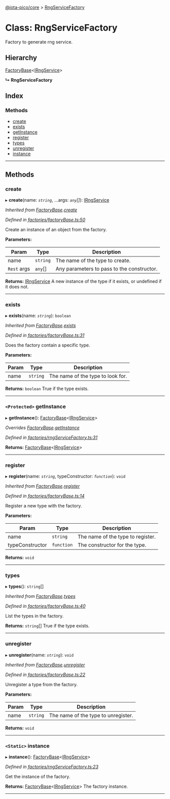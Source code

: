 [@iota-pico/core](../README.md) > [RngServiceFactory](../classes/rngservicefactory.md)

# Class: RngServiceFactory

Factory to generate rng service.

## Hierarchy

 [FactoryBase](factorybase.md)<[IRngService](../interfaces/irngservice.md)>

**↳ RngServiceFactory**

## Index

### Methods

* [create](rngservicefactory.md#create)
* [exists](rngservicefactory.md#exists)
* [getInstance](rngservicefactory.md#getinstance)
* [register](rngservicefactory.md#register)
* [types](rngservicefactory.md#types)
* [unregister](rngservicefactory.md#unregister)
* [instance](rngservicefactory.md#instance)

---

## Methods

<a id="create"></a>

###  create

▸ **create**(name: *`string`*, ...args: *`any`[]*): [IRngService](../interfaces/irngservice.md)

*Inherited from [FactoryBase](factorybase.md).[create](factorybase.md#create)*

*Defined in [factories/factoryBase.ts:50](https://github.com/iota-pico/core/blob/561586d/src/factories/factoryBase.ts#L50)*

Create an instance of an object from the factory.

**Parameters:**

| Param | Type | Description |
| ------ | ------ | ------ |
| name | `string` |  The name of the type to create. |
| `Rest` args | `any`[] |  Any parameters to pass to the constructor. |

**Returns:** [IRngService](../interfaces/irngservice.md)
A new instance of the type if it exists, or undefined if it does not.

___
<a id="exists"></a>

###  exists

▸ **exists**(name: *`string`*): `boolean`

*Inherited from [FactoryBase](factorybase.md).[exists](factorybase.md#exists)*

*Defined in [factories/factoryBase.ts:31](https://github.com/iota-pico/core/blob/561586d/src/factories/factoryBase.ts#L31)*

Does the factory contain a specific type.

**Parameters:**

| Param | Type | Description |
| ------ | ------ | ------ |
| name | `string` |  The name of the type to look for. |

**Returns:** `boolean`
True if the type exists.

___
<a id="getinstance"></a>

### `<Protected>` getInstance

▸ **getInstance**(): [FactoryBase](factorybase.md)<[IRngService](../interfaces/irngservice.md)>

*Overrides [FactoryBase](factorybase.md).[getInstance](factorybase.md#getinstance)*

*Defined in [factories/rngServiceFactory.ts:31](https://github.com/iota-pico/core/blob/561586d/src/factories/rngServiceFactory.ts#L31)*

**Returns:** [FactoryBase](factorybase.md)<[IRngService](../interfaces/irngservice.md)>

___
<a id="register"></a>

###  register

▸ **register**(name: *`string`*, typeConstructor: *`function`*): `void`

*Inherited from [FactoryBase](factorybase.md).[register](factorybase.md#register)*

*Defined in [factories/factoryBase.ts:14](https://github.com/iota-pico/core/blob/561586d/src/factories/factoryBase.ts#L14)*

Register a new type with the factory.

**Parameters:**

| Param | Type | Description |
| ------ | ------ | ------ |
| name | `string` |  The name of the type to register. |
| typeConstructor | `function` |  The constructor for the type. |

**Returns:** `void`

___
<a id="types"></a>

###  types

▸ **types**(): `string`[]

*Inherited from [FactoryBase](factorybase.md).[types](factorybase.md#types)*

*Defined in [factories/factoryBase.ts:40](https://github.com/iota-pico/core/blob/561586d/src/factories/factoryBase.ts#L40)*

List the types in the factory.

**Returns:** `string`[]
True if the type exists.

___
<a id="unregister"></a>

###  unregister

▸ **unregister**(name: *`string`*): `void`

*Inherited from [FactoryBase](factorybase.md).[unregister](factorybase.md#unregister)*

*Defined in [factories/factoryBase.ts:22](https://github.com/iota-pico/core/blob/561586d/src/factories/factoryBase.ts#L22)*

Unregister a type from the factory.

**Parameters:**

| Param | Type | Description |
| ------ | ------ | ------ |
| name | `string` |  The name of the type to unregister. |

**Returns:** `void`

___
<a id="instance"></a>

### `<Static>` instance

▸ **instance**(): [FactoryBase](factorybase.md)<[IRngService](../interfaces/irngservice.md)>

*Defined in [factories/rngServiceFactory.ts:23](https://github.com/iota-pico/core/blob/561586d/src/factories/rngServiceFactory.ts#L23)*

Get the instance of the factory.

**Returns:** [FactoryBase](factorybase.md)<[IRngService](../interfaces/irngservice.md)>
The factory instance.

___

